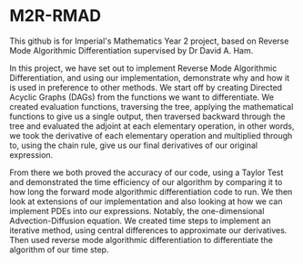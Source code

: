 # M2R-RMAD

This github is for Imperial's Mathematics Year 2 project, based on Reverse Mode Algorithmic Differentiation supervised by Dr David A. Ham.

In this project, we have set out to implement Reverse Mode Algorithmic Differentiation, and using our implementation, demonstrate why and how it is used in preference to other methods. We start off by creating Directed Acyclic Graphs (DAGs) from the functions we want to differentiate. We created evaluation functions, traversing the tree, applying the mathematical functions to give us a single output, then traversed backward through the tree and evaluated the adjoint at each elementary operation, in other words, we took the derivative of each elementary operation and multiplied through to, using the chain rule, give us our final derivatives of our original expression.

From there we both proved the accuracy of our code, using a Taylor Test and demonstrated the time efficiency of our algorithm by comparing it to how long the forward mode algorithmic differentiation code to run. We then look at extensions of our implementation and also looking at how we can implement PDEs into our expressions. Notably, the one-dimensional Advection-Diffusion equation. We created time steps to implement an iterative method, using central differences to approximate our derivatives. Then used reverse mode algorithmic differentiation to differentiate the algorithm of our time step.
